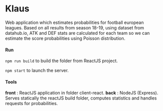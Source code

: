 # Klaus

Web application which estimates probabilities for football european leagues.
Based on all results from season 18-19, using dataset from datahub.io, ATK and DEF stats are calculated for each team so we can estimate the score probabilities using Poisson distribution.

#### Run

`npm run build` to build the folder from ReactJS project.

`npm start` to launch the server.

#### Tools

__front__ : ReactJS application in folder client-react.
__back__ : NodeJS (Express). Serves statically the reactJS build folder, computes statistics and handles requests for probabilities.

